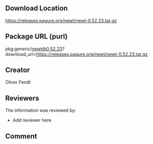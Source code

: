 ## Download Location

https://releases.pagure.org/newt/newt-0.52.23.tar.gz

## Package URL (purl)

pkg:generic/newt@0.52.23?download_url=https://releases.pagure.org/newt/newt-0.52.23.tar.gz

## Creator

Oliver Fendt

## Reviewers

The information was reviewed by:

* Add reviewer here

## Comment

